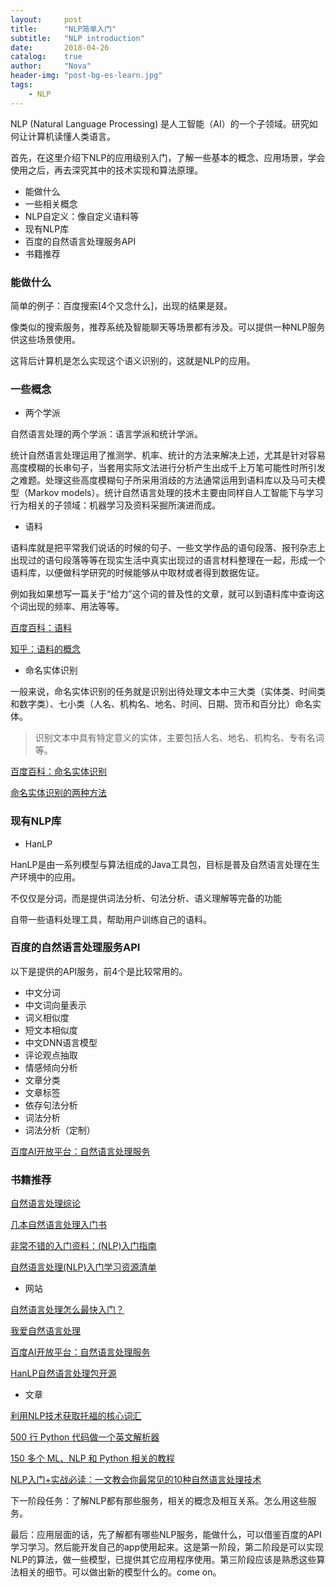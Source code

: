 ```yaml
---
layout:     post
title:      "NLP简单入门"
subtitle:   "NLP introduction"
date:       2018-04-26
catalog:    true
author:     "Nova"
header-img: "post-bg-es-learn.jpg"
tags:
    - NLP
---
```


NLP (Natural Language Processing) 是人工智能（AI）的一个子领域。研究如何让计算机读懂人类语言。

首先，在这里介绍下NLP的应用级别入门，了解一些基本的概念、应用场景，学会使用之后，再去深究其中的技术实现和算法原理。

- 能做什么
- 一些相关概念
- NLP自定义：像自定义语料等
- 现有NLP库
- 百度的自然语言处理服务API
- 书籍推荐


### 能做什么
简单的例子：百度搜索[4个又念什么]，出现的结果是叕。

像类似的搜索服务，推荐系统及智能聊天等场景都有涉及。可以提供一种NLP服务供这些场景使用。

这背后计算机是怎么实现这个语义识别的，这就是NLP的应用。


### 一些概念

- 两个学派

自然语言处理的两个学派：语言学派和统计学派。

统计自然语言处理运用了推测学、机率、统计的方法来解决上述，尤其是针对容易高度模糊的长串句子，当套用实际文法进行分析产生出成千上万笔可能性时所引发之难题。处理这些高度模糊句子所采用消歧的方法通常运用到语料库以及马可夫模型（Markov models）。统计自然语言处理的技术主要由同样自人工智能下与学习行为相关的子领域：机器学习及资料采掘所演进而成。

- 语料

语料库就是把平常我们说话的时候的句子、一些文学作品的语句段落、报刊杂志上出现过的语句段落等等在现实生活中真实出现过的语言材料整理在一起，形成一个语料库，以便做科学研究的时候能够从中取材或者得到数据佐证。 

例如我如果想写一篇关于“给力”这个词的普及性的文章，就可以到语料库中查询这个词出现的频率、用法等等。

[百度百科：语料](https://baike.baidu.com/item/%E8%AF%AD%E6%96%99/8062686?fr=aladdin)

[知乎：语料的概念](https://www.zhihu.com/question/24015002)

- 命名实体识别

一般来说，命名实体识别的任务就是识别出待处理文本中三大类（实体类、时间类和数字类）、七小类（人名、机构名、地名、时间、日期、货币和百分比）命名实体。

> 识别文本中具有特定意义的实体，主要包括人名、地名、机构名、专有名词等。

[百度百科：命名实体识别](https://baike.baidu.com/item/%E5%91%BD%E5%90%8D%E5%AE%9E%E4%BD%93%E8%AF%86%E5%88%AB/6968430)

[命名实体识别的两种方法](https://blog.csdn.net/babydx/article/details/77836810)

### 现有NLP库

- HanLP

HanLP是由一系列模型与算法组成的Java工具包，目标是普及自然语言处理在生产环境中的应用。

不仅仅是分词，而是提供词法分析、句法分析、语义理解等完备的功能

自带一些语料处理工具，帮助用户训练自己的语料。

### 百度的自然语言处理服务API
以下是提供的API服务，前4个是比较常用的。

- 中文分词
- 中文词向量表示
- 词义相似度
- 短文本相似度
- 中文DNN语言模型
- 评论观点抽取
- 情感倾向分析
- 文章分类
- 文章标签
- 依存句法分析
- 词法分析
- 词法分析（定制）

[百度AI开放平台：自然语言处理服务](http://ai.baidu.com/tech/nlp)


### 书籍推荐
[自然语言处理综论](http://www.52nlp.cn/tag/%E8%87%AA%E7%84%B6%E8%AF%AD%E8%A8%80%E5%A4%84%E7%90%86%E7%BB%BC%E8%AE%BA)

[几本自然语言处理入门书](http://www.52nlp.cn/natural-language-processing-primer-books)

[非常不错的入门资料：(NLP)入门指南](https://blog.csdn.net/xgjianstart/article/details/77157393)

[自然语言处理(NLP)入门学习资源清单](https://blog.csdn.net/lb521200200/article/details/73321334)

- 网站

[自然语言处理怎么最快入门？](https://www.zhihu.com/question/19895141)

[我爱自然语言处理](http://www.52nlp.cn/)

[百度AI开放平台：自然语言处理服务](http://ai.baidu.com/tech/nlp)

[HanLP自然语言处理包开源](http://www.hankcs.com/nlp/hanlp.html#h3-6)

- 文章

[利用NLP技术获取托福的核心词汇](http://group.jobbole.com/11115/?utm_source=group.jobbole.com&utm_medium=relatedTopics)

[500 行 Python 代码做一个英文解析器](http://blog.jobbole.com/67009/?utm_source=group.jobbole.com&utm_medium=relatedArticles)

[150 多个 ML、NLP 和 Python 相关的教程](http://blog.jobbole.com/112185/?utm_source=group.jobbole.com&utm_medium=relatedArticles)

[NLP入门+实战必读：一文教会你最常见的10种自然语言处理技术](http://baijiahao.baidu.com/s?id=1583572877180330664&wfr=spider&for=pc)


下一阶段任务：了解NLP都有那些服务，相关的概念及相互关系。怎么用这些服务。

最后：应用层面的话，先了解都有哪些NLP服务，能做什么，可以借鉴百度的API学习学习。然后能开发自己的app使用起来。这是第一阶段，第二阶段是可以实现NLP的算法，做一些模型，已提供其它应用程序使用。第三阶段应该是熟悉这些算法相关的细节。可以做出新的模型什么的。come on。